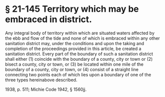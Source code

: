 # § 21-145 Territory which may be embraced in district.

<p>Any integral body of territory within which are situated waters affected by the ebb and flow of the tide and none of which is embraced within any other sanitation district may, under the conditions and upon the taking and completion of the proceedings provided in this article, be created a sanitation district. Every part of the boundary of such a sanitation district shall either (1) coincide with the boundary of a county, city or town or (2) bisect a county, city or town, or (3) be located within one mile of the boundary of a county, city or town, or (4) consist of a straight line connecting two points each of which lies upon a boundary of one of the three types hereinabove described.</p><p>1938, p. 511; Michie Code 1942, § 1560jj.</p>
